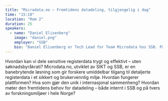 ```yaml
---
title: "Microdata.no – Fremtidens datadeling, tilgjengelig i dag"
time: "15:10"
location: "Rom 2"
duration: 25
speakers:
  - name: "Daniel Elisenberg"
    image: "daniel.png"
    employer: "SSB"
    bio: "Daniel Elisenberg er Tech Lead for Team Microdata hos SSB. På dagtid deler han entusiastisk data og utvikler microdata.no med Python og TypeScript. På kveldstid er han en klassisk, hverdagslig nerd – snik-koder litt i Rust, justerer stadig på keyboard-konfigurasjonen sin og prøver å få seg litt frisk luft."
---
```


Hvordan kan vi dele sensitive registerdata trygt og effektivt – uten søknadsbyråkrati? Microdata.no, utviklet av SIKT og SSB, er en banebrytende løsning som gir forskere umiddelbar tilgang til detaljerte registerdata i et sikkert og brukervennlig miljø. Hvordan fungerer plattformen? Hva som gjør den unik i internasjonal sammenheng? Hvordan møter den fremtidens behov for datadeling – både internt i SSB og på tvers av forskningsmiljøer i hele Norge?
